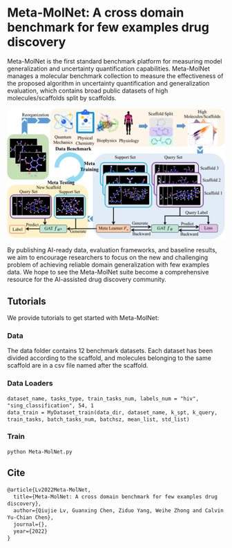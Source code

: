 # Meta-MolNet: A cross domain benchmark for few examples drug discovery

Meta-MolNet is the first standard benchmark platform for measuring model generalization and uncertainty quantification capabilities. Meta-MolNet manages a molecular benchmark collection to measure the effectiveness of the proposed algorithm in uncertainty quantification and generalization evaluation, which contains broad public datasets of high molecules/scaffolds split by scaffolds. 

![Image text](https://github.com/lol88/Meta-MolNet/blob/master/image.png)

By publishing AI-ready data, evaluation frameworks, and baseline results, we aim to encourage researchers to focus on the new and challenging problem of achieving reliable domain generalization with few examples data. We hope to see the Meta-MolNet suite become a comprehensive resource for the AI-assisted drug discovery community.




## Tutorials
We provide tutorials to get started with Meta-MolNet:

### Data

The data folder contains 12 benchmark datasets. Each dataset has been divided according to the scaffold, and molecules belonging to the same scaffold are in a csv file named after the scaffold.

### Data Loaders

```
dataset_name, tasks_type, train_tasks_num, labels_num = "hiv", "sing_classification", 54, 1
data_train = MyDataset_train(data_dir, dataset_name, k_spt, k_query, train_tasks, batch_tasks_num, batchsz, mean_list, std_list)
```

### Train

```
python Meta-MolNet.py
```

## Cite

```
@article{Lv2022Meta-MolNet,
  title={Meta-MolNet: A cross domain benchmark for few examples drug discovery},
  author={Qiujie Lv, Guanxing Chen, Ziduo Yang, Weihe Zhong and Calvin Yu-Chian Chen},
  journal={},
  year={2022}
}
```










